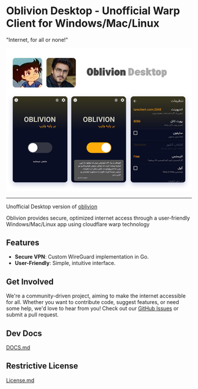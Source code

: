 # Oblivion Desktop - Unofficial Warp Client for Windows/Mac/Linux

"Internet, for all or none!"

![oblivion.png](oblivion.png)

---

Unofficial Desktop version of [oblivion](https://github.com/bepass-org/oblivion)

Oblivion provides secure, optimized internet access through a user-friendly Windows/Mac/Linux app using cloudflare warp technology

## Features

- **Secure VPN**: Custom WireGuard implementation in Go.
- **User-Friendly**: Simple, intuitive interface.

## Get Involved

We're a community-driven project, aiming to make the internet accessible for all. Whether you want to contribute code, suggest features, or need some help, we'd love to hear from you! Check out our [GitHub Issues](https://github.com/ircfofficial/oblivion-desktop/issues) or submit a pull request.

## Dev Docs

[DOCS.md](DOCS.md)

## Restrictive License

[License.md](LICENSE.md)
